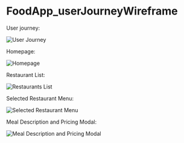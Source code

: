 # FoodApp_userJourneyWireframe
User journey:

![User Journey](https://github.com/akelee/FoodApp_userJourneyWireframe/assets/80860409/48003070-71a8-451a-816f-bceaec74ef9e)

Homepage:

![Homepage](https://github.com/akelee/FoodApp_userJourneyWireframe/assets/80860409/f80eebeb-3d13-48b9-988d-edecd8d1c716)

Restaurant List:

![Restaurants List](https://github.com/akelee/FoodApp_userJourneyWireframe/assets/80860409/32b748eb-52a7-444d-8699-0060a7fbe52e)

Selected Restaurant Menu:

![Selected Restaurant Menu](https://github.com/akelee/FoodApp_userJourneyWireframe/assets/80860409/ea3e0196-0d01-4296-a06d-f9a7bc6abb5d)

Meal Description and Pricing Modal:

![Meal Description and Pricing Modal](https://github.com/akelee/FoodApp_userJourneyWireframe/assets/80860409/51a43724-42ed-4ca5-84b4-2f6776b8d0a5)
